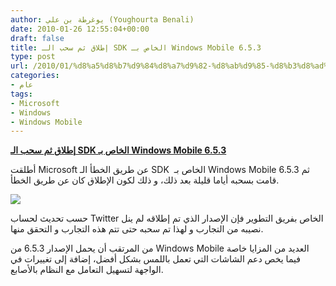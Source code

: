 ```yaml
---
author: يوغرطة بن علي (Youghourta Benali)
date: 2010-01-26 12:55:04+00:00
draft: false
title: إطلاق ثم سحب الـ SDK الخاص بـ Windows Mobile 6.5.3
type: post
url: /2010/01/%d8%a5%d8%b7%d9%84%d8%a7%d9%82-%d8%ab%d9%85-%d8%b3%d8%ad%d8%a8-%d8%a7%d9%84%d9%80-sdk-%d8%a7%d9%84%d8%ae%d8%a7%d8%b5-%d8%a8%d9%80-windows-mobile-6-5-3/
categories:
- عام
tags:
- Microsoft
- Windows
- Windows Mobile
---
```


[**إطلاق ثم سحب الـ SDK الخاص بـ Windows Mobile 6.5.3**](https://www.it-scoop.com/2010/01/%d8%a5%d8%b7%d9%84%d8%a7%d9%82-%d8%ab%d9%85-%d8%b3%d8%ad%d8%a8-%d8%a7%d9%84%d9%80-sdk-%d8%a7%d9%84%d8%ae%d8%a7%d8%b5-%d8%a8%d9%80-windows-mobile-6-5-3/)


أطلقت Microsoft عن طريق الخطأ الـ SDK  الخاص بـ Windows Mobile 6.5.3 ثم قامت بسحبه أياما قليلة بعد ذلك، و ذلك لكون الإطلاق كان عن طريق الخطأ.

[![](https://www.it-scoop.com/wp-content/uploads/2010/01/windowsmobile_logo1.jpg)
](https://www.it-scoop.com/2010/01/%d8%a5%d8%b7%d9%84%d8%a7%d9%82-%d8%ab%d9%85-%d8%b3%d8%ad%d8%a8-%d8%a7%d9%84%d9%80-sdk-%d8%a7%d9%84%d8%ae%d8%a7%d8%b5-%d8%a8%d9%80-windows-mobile-6-5-3/)

حسب تحديث لحساب Twitter الخاص بفريق التطوير فإن الإصدار الذي تم إطلاقه لم ينل نصيبه من التجارب و لهذا تم سحبه حتى تتم هذه التجارب و التحقق منها.

من المرتقب أن يحمل الإصدار 6.5.3 من Windows Mobile العديد من المزايا خاصة فيما يخص دعم الشاشات التي تعمل باللمس بشكل أفضل، إضافة إلى تغييرات في الواجهة لتسهيل التعامل مع النظام بالأصابع.

